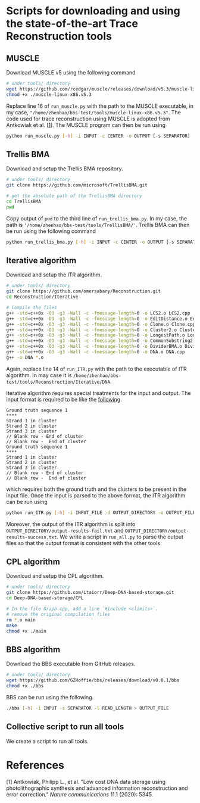 # Scripts for downloading and using the state-of-the-art Trace Reconstruction tools

## MUSCLE

Download MUSCLE v5 using the following command

```bash
# under tools/ directory
wget https://github.com/rcedgar/muscle/releases/download/v5.3/muscle-linux-x86.v5.3
chmod +x ./muscle-linux-x86.v5.3
```

Replace line 16 of `run_muscle.py` with the path to the MUSCLE executable, in my case, `"/home/zhenhao/bbs-test/tools/muscle-linux-x86.v5.3"`. The code used for trace reconstruction using MUSCLE is adopted from Antkowiak et al. [[1](https://github.com/MLI-lab/noisy_dna_data_storage/blob/master/LSH_clustering.ipynb)]. The MUSCLE program can then be run using

```bash
python run_muscle.py [-h] -i INPUT -c CENTER -o OUTPUT [-s SEPARATOR]
```

## Trellis BMA

Download and setup the Trellis BMA repository.

```bash
# under tools/ directory
git clone https://github.com/microsoft/TrellisBMA.git

# get the absolute path of the TrellisBMA directory
cd TrellisBMA
pwd
```

Copy output of `pwd` to the third line of `run_trellis_bma.py`. In my case, the path is `'/home/zhenhao/bbs-test/tools/TrellisBMA/'`. Trellis BMA can then be run using the following command

```bash
python run_trellis_bma.py [-h] -i INPUT -c CENTER -o OUTPUT [-s SEPARATOR] -l READ_LENGTH -b SUBSTITUTION_RATE -d DELETION_RATE -n INSERTION_RATE
```

## Iterative algorithm

Download and setup the ITR algorithm.

```bash
# under tools/ directory
git clone https://github.com/omersabary/Reconstruction.git
cd Reconstruction/Iterative

# Compile the files
g++ -std=c++0x -O3 -g3 -Wall -c -fmessage-length=0 -o LCS2.o LCS2.cpp
g++ -std=c++0x -O3 -g3 -Wall -c -fmessage-length=0 -o EditDistance.o EditDistance.cpp
g++ -std=c++0x -O3 -g3 -Wall -c -fmessage-length=0 -o Clone.o Clone.cpp
g++ -std=c++0x -O3 -g3 -Wall -c -fmessage-length=0 -o Cluster2.o Cluster2.cpp
g++ -std=c++0x -O3 -g3 -Wall -c -fmessage-length=0 -o LongestPath.o LongestPath.cpp
g++ -std=c++0x -O3 -g3 -Wall -c -fmessage-length=0 -o CommonSubstring2.o CommonSubstring2.cpp
g++ -std=c++0x -O3 -g3 -Wall -c -fmessage-length=0 -o DividerBMA.o DividerBMA.cpp
g++ -std=c++0x -O3 -g3 -Wall -c -fmessage-length=0 -o DNA.o DNA.cpp
g++ -o DNA *.o
```

Again, replace line 14 of `run_ITR.py` with the path to the executable of ITR algorithm. In may case it is `/home/zhenhao/bbs-test/tools/Reconstruction/Iterative/DNA`.

Iterative algorithm requires special treatments for the input and output. The input format is required to be like the [following](https://github.com/omersabary/Reconstruction/blame/main/Iterative/README.md).

```
Ground truth sequence 1
**** 
Strand 1 in cluster
Strand 2 in cluster 
Strand 3 in cluster
// Blank row - End of cluster 
// Blank row -  End of cluster 
Ground truth sequence 1
**** 
Strand 1 in cluster
Strand 2 in cluster 
Strand 3 in cluster
// Blank row - End of cluster 
// Blank row -  End of cluster 
```
which requires both the ground truth and the clusters to be present in the input file. Once the input is parsed to the above format, the ITR algorithm can be run using

```bash
python run_ITR.py [-h] -i INPUT_FILE -d OUTPUT_DIRECTORY -o OUTPUT_FILE
```


Moreover, the output of the ITR algorithm is split into `OUTPUT_DIRECTORY/output-results-fail.txt` and `OUTPUT_DIRECTORY/output-results-success.txt`. We write a script in `run_all.py` to parse the output files so that the output format is consistent with the other tools.


## CPL algorithm

Download and setup the CPL algorithm.

```bash
# under tools/ directory
git clone https://github.com/itaiorr/Deep-DNA-based-storage.git
cd Deep-DNA-based-storage/CPL

# In the file Graph.cpp, add a line `#include <climits>`.
# remove the original compilation files 
rm *.o main
make
chmod +x ./main
```


## BBS algorithm

Download the BBS executable from GitHub releases.

```bash
# under tools/ directory
wget https://github.com/GZHoffie/bbs/releases/download/v0.0.1/bbs
chmod +x ./bbs
```

BBS can be run using the following.

```bash
./bbs [-h] -i INPUT -s SEPARATOR -l READ_LENGTH > OUTPUT_FILE
```

## Collective script to run all tools

We create a script to run all tools.

# References

[1] Antkowiak, Philipp L., et al. "Low cost DNA data storage using photolithographic synthesis and advanced information reconstruction and error correction." *Nature communications* 11.1 (2020): 5345.